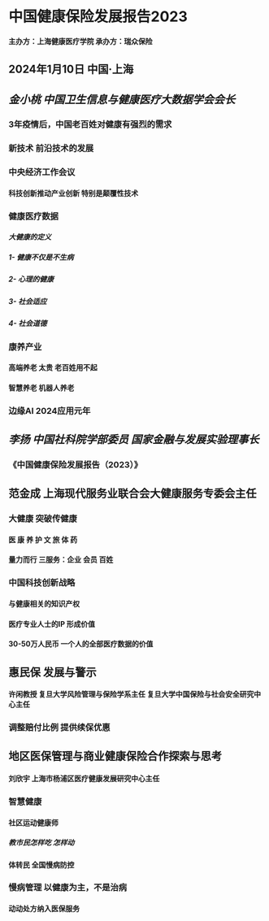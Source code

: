 # **中国健康保险发展报告2023**  
#### 主办方：上海健康医疗学院 承办方：瑞众保险  
## 2024年1月10日 中国·上海  
## *金小桃 中国卫生信息与健康医疗大数据学会会长*  
### 3年疫情后，中国老百姓对健康有强烈的需求  
### 新技术 前沿技术的发展  
### 中央经济工作会议 
#### 科技创新推动产业创新  特别是颠覆性技术   
### 健康医疗数据 
#### *大健康的定义*  
##### 1- 健康不仅是不生病  
##### 2- 心理的健康  
##### 3- 社会适应  
##### 4- 社会道德  
### 康养产业  
#### 高端养老 太贵 老百姓用不起  
#### 智慧养老 机器人养老
### 边缘AI 2024应用元年
## *李扬 中国社科院学部委员 国家金融与发展实验理事长*  
### **《中国健康保险发展报告（2023）》**  
## **范金成 上海现代服务业联合会大健康服务专委会主任**  
### 大健康 突破传健康 
#### 医 康 养 护 文 旅 体 药 
#### 量力而行 三服务：企业 会员 百姓
### 中国科技创新战略  
#### 与健康相关的知识产权  
#### 医疗专业人士的IP 形成价值
#### 30-50万人民币 一个人的全部医疗数据的价值
## 惠民保 发展与警示  
#### 许闲教授 复旦大学风险管理与保险学系主任 复旦大学中国保险与社会安全研究中心主任
### 调整赔付比例 提供续保优惠
## 地区医保管理与商业健康保险合作探索与思考 
#### 刘欣宇 上海市杨浦区医疗健康发展研究中心主任
### 智慧健康
#### **社区运动健康师** 
##### 教市民怎样吃 怎样动
#### 体转民 全国慢病防控
### 慢病管理 以健康为主，不是治病
#### 动动处方纳入医保服务  

